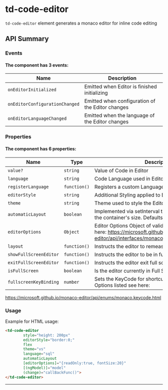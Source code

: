 # td-code-editor

`td-code-editor` element generates a monaco editor for inline code editing

## API Summary

### Events

#### The <td-code-editor> component has 3 events:

| Name | Description |
| --- | --- |
| `onEditorInitialized` | Emitted when Editor is finished initializing
| `onEditorConfigurationChanged` | Emitted when configuration of the Editor changes
| `onEditorLanguageChanged` | Emitted when the language of the Editor changes

### Properties

#### The <td-code-editor> component has 6 properties:

| Name | Type | Description |
| --- | --- | --- |
| `value?` | `string` | Value of Code in Editor
| `language` | `string` | Code Language used in Editor
| `registerLanguage` | `function()` | Registers a custom Language within the editor
| `editorStyle` | `string` | Additional Styling applied to Editor Container
| `theme` | `string` | Theme used to style the Editor
| `automaticLayout` | `boolean` | Implemented via setInterval that constantly probes for the container's size. Defaults to false.
| `editorOptions` | `Object` | Editor Options Object of valid Configurations listed here: <a href="https://microsoft.github.io/monaco-editor/api/interfaces/monaco.editor.ieditoroptions.html">https://microsoft.github.io/monaco-editor/api/interfaces/monaco.editor.ieditoroptions.html</a>
| `layout` | `function()` | Instructs the editor to remeasure its container
| `showFullScreenEditor` | `function()` | Instructs the editor to be in full screen mode
| `exitFullScreenEditor` | `function()` | Instructs the editor exit full screen mode
| `isFullScreen` | `boolean` | Is the editor currently in Full Screen mode
| `fullscreenKeyBinding` | `number` | Sets the KeyCode for shortcutting to Fullscreen.  Options listed see here:
<a href="https://microsoft.github.io/monaco-editor/api/enums/monaco.keycode.html">https://microsoft.github.io/monaco-editor/api/enums/monaco.keycode.html</a>


### Usage

Example for HTML usage:

```html
<td-code-editor 
        style="height: 200px" 
        editorStyle="border:0;"
        flex 
        theme="vs" 
        language="sql"
        automaticLayout
        [editorOptions]="{readOnly:true, fontSize:20}"
        [(ngModel)]="model"
        (change)="callBackFunc()">
</td-code-editor>
```

---
